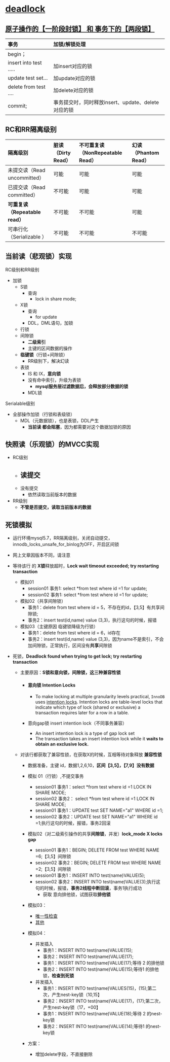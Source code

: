 # [deadlock](http://hedengcheng.com/?p=771#_Toc374698318)

## [原子操作的【一阶段封锁】 和 事务下的【两段锁】](https://tech.meituan.com/2014/08/20/innodb-lock.html)

| 事务                 | 加锁/解锁处理                                      |
| :------------------- | :------------------------------------------------- |
| begin；              |                                                    |
| insert into test ….. | 加insert对应的锁                                   |
| update test set…     | 加update对应的锁                                   |
| delete from test ….  | 加delete对应的锁                                   |
| commit;              | 事务提交时，同时释放insert、update、delete对应的锁 |

## RC和RR隔离级别

| 隔离级别                        | 脏读（Dirty Read） | 不可重复读（NonRepeatable Read） | 幻读（Phantom Read） |
| :------------------------------ | :----------------- | :------------------------------- | :------------------- |
| 未提交读（Read uncommitted）    | 可能               | 可能                             | 可能                 |
| 已提交读（Read committed）      | 不可能             | 可能                             | 可能                 |
| **可重复读（Repeatable read）** | 不可能             | 不可能                           | 可能                 |
| 可串行化（Serializable ）       | 不可能             | 不可能                           | 不可能               |

## 当前读（悲观锁）实现

RC级别和RR级别

- 加锁
  - S锁
    - 查询
      - lock in share mode;
  - X锁
    - 查询
      - for update
    - DDL，DML语句，加锁
  - 行锁
  - 间隙锁
    - **二级索引** 
    - 主键的区间数据的操作
  - **临键锁**（行锁+间隙锁）
    - RR级别下，解决幻读
  - 表锁
    - IS 和 IX，**意向锁**
    - 没有命中索引，升级为表锁
      - **mysql服务层过滤数据后，会释放部分数据的锁**
    - MDL锁

Serialable级别

- 全部操作加锁（行锁和表级锁）
  - MDL（元数据锁），也是表锁，DDL产生
    - **当前读 都会阻塞**，因为都需要对这个数据加锁的原因

## 快照读（乐观锁）的MVCC实现

- RC级别
  - 读提交
    - 
  - 没有提交
    - 依然读取当前版本的数据
- RR级别
  - **不管是否提交，读取当前版本的数据**



## 死锁模拟

- 运行环境mysql5.7，RR隔离级别，关闭自动提交，innodb_locks_unsafe_for_binlog为OFF，开启区间锁

- 网上文章因版本不同，请注意

- 等待该行 的 **X锁**释放超时，**Lock wait timeout exceeded; try restarting transaction** 

  - 模拟01
    - session01 事务1: select *from  test where id =1 for update;
    - session02 事务1: select *from  test where id =1 for update;
  - 模拟02（共享间隙锁）
    -  事务1：delete from test  where id = 5，不存在的id，【3,5】有共享间隙锁;
    -  事务2：insert test(id,name) value (3,3)，执行这句的时候，报错
  - 模拟03（主键原因 临键锁降级为行锁）
    - 事务1：delete from test  where id = 6，id存在
    - 事务2：insert test(id,name) value (3,3)，因为name不是索引，不会加间隙锁，正常执行，区间没有**共享**间隙锁

- 死锁，**Deadlock found when trying to get lock; try restarting transaction** 

  - 主要原因：**S锁和意向锁，间隙锁，这三种兼容性锁**

    - #### 意向锁 Intention Locks

      - To make locking at multiple granularity levels practical, `InnoDB` uses [intention locks](https://dev.mysql.com/doc/refman/5.5/en/glossary.html#glos_intention_lock). Intention locks are table-level locks that indicate which type of lock (shared or exclusive) a transaction requires later for a row in a table.

    - 意向gap锁 insert intention lock（不同事务兼容）

      - An insert intention lock is a type of gap lock set 
      - The transaction takes an insert intention lock while it **waits to obtain an exclusive lock.**

  - 对该行都获取了兼容性锁，在获取X的时候，互相等待对象释放 **兼容性锁**

    - 数据准备，主键 id，数据1,2,6,10，**区间【3,5】，【7,9】没有数据**
    - 模拟 01（行锁）,不提交事务

      - session01 事务1：select *from  test where id =1 LOCK IN SHARE MODE;
      - session02 事务2： select *from  test where id =1 LOCK IN SHARE MODE;
      - session01 事务1：UPDATE test SET NAME="a1" WHERE id =1;
      - session02 事务2：UPDATE test SET NAME="a1" WHERE id =1;执行这句的时候，报错，事务2回滚
    - 模拟02（对二级索引操作的共享**间隙锁**，并发）**lock_mode X locks gap** 

      - session01 事务1：BEGIN; DELETE FROM test WHERE NAME =6;【3,5】间隙锁
      - session02 事务2：BEGIN; DELETE FROM test WHERE NAME =2;【3,5】间隙锁
      - session01 事务1：INSERT INTO test(name)VALUE(5);
      - session02 事务2：INSERT INTO test(name)VALUE(3);执行这句的时候，报错，**事务2线程中断回滚**，事务1执行成功
        - 获取 意向排他锁，试图获取**排他锁**
    - 模拟03：
      - [唯一性检查](https://yq.aliyun.com/articles/198655)
      - [其他](https://cloud.tencent.com/developer/article/1056372)
    - 模拟04：
      - 并发插入
        -  事务1：INSERT INTO test(name)VALUE(15);
        -  事务2：INSERT INTO test(name)VALUE(17);
        -  事务1：INSERT INTO test(name)VALUE(17);等待 2 的排他锁
        -  事务2：INSERT INTO test(name)VALUE(15);等待1 的排他锁，**检查到死锁**
      - 并发插入
        -  事务1：INSERT INTO test(name)VALUES(15)，(15);第二次，产生nest-key锁（10,15】
        -  事务2：INSERT INTO test(name)VALUE(17)，(17);第二次，产生nest-key锁（17，+00】
        -  事务1：INSERT INTO test(name)VALUE(18);等待 2 的nest-key锁
        -  事务2：INSERT INTO test(name)VALUE(14);等待1 的nest-key锁
    - 方案：
      - 增加delete字段，不直接删除